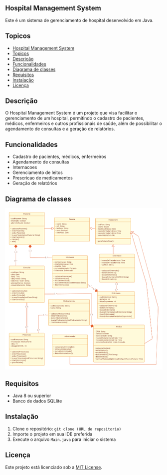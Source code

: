 ## Hospital Management System

Este é um sistema de gerenciamento de hospital desenvolvido em Java.

## Topicos
- [Hospital Management System](#hospital-management-system)
- [Topicos](#topicos)
- [Descrição](#descrição)
- [Funcionalidades](#funcionalidades)
- [Diagrama de classes](#diagrama-de-classes)
- [Requisitos](#requisitos)
- [Instalação](#instalação)
- [Licença](#licença)

## Descrição

O Hospital Management System é um projeto que visa facilitar o gerenciamento de um hospital, permitindo o cadastro de pacientes, médicos, enfermeiros e outros profissionais de saúde, além de possibilitar o agendamento de consultas e a geração de relatórios.

## Funcionalidades

- Cadastro de pacientes, médicos, enfermeiros
- Agendamento de consultas
- Internacoes
- Gerenciamento de leitos
- Prescricao de medicamentos
- Geração de relatórios

## Diagrama de classes

![Diagrama de Classes](ClassDiagram.png)

## Requisitos

- Java 8 ou superior
- Banco de dados SQLlite

## Instalação

1. Clone o repositório: `git clone (URL do repositorio)`
2. Importe o projeto em sua IDE preferida
3. Execute o arquivo `Main.java` para iniciar o sistema

## Licença

Este projeto está licenciado sob a [MIT License](LICENSE).

